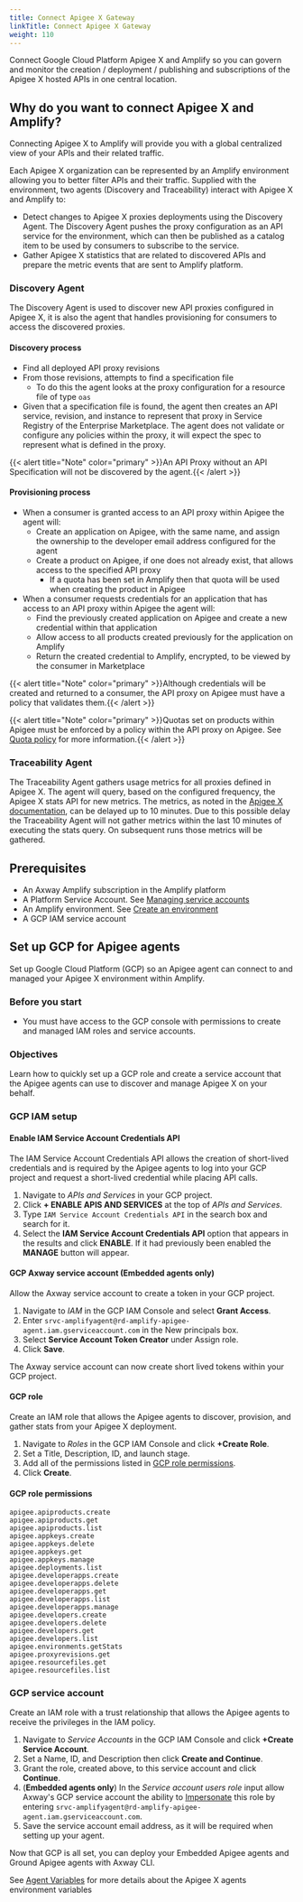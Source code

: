 ```yaml
---
title: Connect Apigee X Gateway
linkTitle: Connect Apigee X Gateway
weight: 110
---
```

Connect Google Cloud Platform Apigee X and Amplify so you can govern and monitor the creation / deployment / publishing and subscriptions of the Apigee X hosted APIs in one central location.

## Why do you want to connect Apigee X and Amplify?

Connecting Apigee X to Amplify will provide you with a global centralized view of your APIs and their related traffic.

Each Apigee X organization can be represented by an Amplify environment allowing you to better filter APIs and their traffic. Supplied with the environment, two agents (Discovery and Traceability) interact with Apigee X and Amplify to:

* Detect changes to Apigee X proxies deployments using the Discovery Agent. The Discovery Agent pushes the proxy configuration as an API service for the environment, which can then be published as a catalog item to be used by consumers to subscribe to the service.
* Gather Apigee X statistics that are related to discovered APIs and prepare the metric events that are sent to Amplify platform.

### Discovery Agent

The Discovery Agent is used to discover new API proxies configured in Apigee X, it is also the agent that handles provisioning for consumers to access the discovered proxies.

#### Discovery process

* Find all deployed API proxy revisions
* From those revisions, attempts to find a specification file
    * To do this the agent looks at the proxy configuration for a resource file of type `oas`
* Given that a specification file is found, the agent then creates an API service, revision, and instance to represent that proxy in Service Registry of the Enterprise Marketplace. The agent does not validate or configure any policies within the proxy, it will expect the spec to represent what is defined in the proxy.

{{< alert title="Note" color="primary" >}}An API Proxy without an API Specification will not be discovered by the agent.{{< /alert >}}

#### Provisioning process

* When a consumer is granted access to an API proxy within Apigee the agent will:
    * Create an application on Apigee, with the same name, and assign the ownership to the developer email address configured for the agent
    * Create a product on Apigee, if one does not already exist, that allows access to the specified API proxy
        * If a quota has been set in Amplify then that quota will be used when creating the product in Apigee
* When a consumer requests credentials for an application that has access to an API proxy within Apigee the agent will:
    * Find the previously created application on Apigee and create a new credential within that application
    * Allow access to all products created previously for the application on Amplify
    * Return the created credential to Amplify, encrypted, to be viewed by the consumer in Marketplace

{{< alert title="Note" color="primary" >}}Although credentials will be created and returned to a consumer, the API proxy on Apigee must have a policy that validates them.{{< /alert >}}

{{< alert title="Note" color="primary" >}}Quotas set on products within Apigee must be enforced by a policy within the API proxy on Apigee. See [Quota policy](https://cloud.google.com/apigee/docs/api-platform/reference/policies/quota-policy) for more information.{{< /alert >}}

### Traceability Agent

The Traceability Agent gathers usage metrics for all proxies defined in Apigee X. The agent will query, based on the configured frequency, the Apigee X stats API for new metrics. The metrics, as noted in the [Apigee X documentation](https://cloud.google.com/apigee/docs/api-platform/analytics/use-analytics-api-measure-api-program-performance), can be delayed up to 10 minutes. Due to this possible delay the Traceability Agent will not gather metrics within the last 10 minutes of executing the stats query. On subsequent runs those metrics will be gathered.

## Prerequisites

* An Axway Amplify subscription in the Amplify platform
* A Platform Service Account. See [Managing service accounts](https://docs.axway.com/bundle/platform-management/page/docs/management_guide/organizations/managing_organizations/index.html#managing-service-accounts)
* An Amplify environment. See [Create an environment](/docs/integrate_with_central/cli_central/cli_environments/)
* A GCP IAM service account

## Set up GCP for Apigee agents

Set up Google Cloud Platform (GCP) so an Apigee agent can connect to and managed your Apigee X environment within Amplify.

### Before you start

* You must have access to the GCP console with permissions to create and managed IAM roles and service accounts.

### Objectives

Learn how to quickly set up a GCP role and create a service account that the Apigee agents can use to discover and manage Apigee X on your behalf.

### GCP IAM setup

#### Enable IAM Service Account Credentials API

The IAM Service Account Credentials API allows the creation of short-lived credentials and is required by the Apigee agents to log into your GCP project and request a short-lived credential while placing API calls.

1. Navigate to *APIs and Services* in your GCP project.
2. Click **+ ENABLE APIS AND SERVICES** at the top of *APIs and Services*.
3. Type `IAM Service Account Credentials API` in the search box and search for it.
4. Select the **IAM Service Account Credentials API** option that appears in the results and click **ENABLE**. If it had previously been enabled the **MANAGE** button will appear.

#### GCP Axway service account (**Embedded agents only**)

Allow the Axway service account to create a token in your GCP project.

1. Navigate to *IAM* in the GCP IAM Console and select **Grant Access**.
2. Enter `srvc-amplifyagent@rd-amplify-apigee-agent.iam.gserviceaccount.com` in the New principals box.
3. Select **Service Account Token Creator** under Assign role.
4. Click **Save**.

The Axway service account can now create short lived tokens within your GCP project.

#### GCP role

Create an IAM role that allows the Apigee agents to discover, provision, and gather stats from your Apigee X deployment.

1. Navigate to *Roles* in the GCP IAM Console and click **+Create Role**.
2. Set a Title, Description, ID, and launch stage.
3. Add all of the permissions listed in [GCP role permissions](#gcp-role-permissions).
4. Click **Create**.

#### GCP role permissions

```
apigee.apiproducts.create
apigee.apiproducts.get
apigee.apiproducts.list
apigee.appkeys.create
apigee.appkeys.delete
apigee.appkeys.get
apigee.appkeys.manage
apigee.deployments.list
apigee.developerapps.create
apigee.developerapps.delete
apigee.developerapps.get
apigee.developerapps.list
apigee.developerapps.manage
apigee.developers.create
apigee.developers.delete
apigee.developers.get
apigee.developers.list
apigee.environments.getStats
apigee.proxyrevisions.get
apigee.resourcefiles.get
apigee.resourcefiles.list
```

### GCP service account

Create an IAM role with a trust relationship that allows the Apigee agents to receive the privileges in the IAM policy.

1. Navigate to *Service Accounts* in the GCP IAM Console and click **+Create Service Account**.
2. Set a Name, ID, and Description then click **Create and Continue**.
3. Grant the role, created above, to this service account and click **Continue**.
4. (**Embedded agents only**) In the *Service account users role* input allow Axway's GCP service account the ability to [Impersonate](https://cloud.google.com/docs/authentication/use-service-account-impersonation) this role by entering `srvc-amplifyagent@rd-amplify-apigee-agent.iam.gserviceaccount.com`.
5. Save the service account email address, as it will be required when setting up your agent.

Now that GCP is all set, you can deploy your Embedded Apigee agents and Ground Apigee agents with Axway CLI.

See [Agent Variables](/docs/connect_manage_environ/agent-variables/) for more details about the Apigee X agents environment variables
